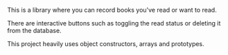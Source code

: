 This is a library where you can record books you've read or want to read.

There are interactive buttons such as toggling the read status or deleting it from the database.

This project heavily uses object constructors, arrays and prototypes.
